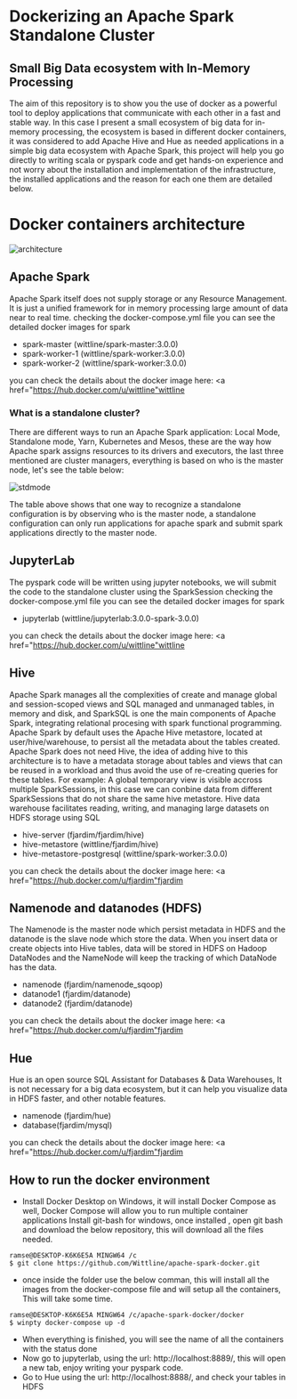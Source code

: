 # Dockerizing an Apache Spark Standalone Cluster

## Small Big Data ecosystem with In-Memory Processing

The aim of this repository is to show you the use of docker as a powerful tool to deploy applications that communicate with each other in a fast and stable way. In this case I present a small ecosystem of big data for in-memory processing, the ecosystem is based in different docker containers, it was considered to add Apache Hive and Hue as needed applications in a simple big data ecosystem with Apache Spark, this project will help you go directly to writing scala or pyspark code and get hands-on experience and not worry about the installation and implementation of the infrastructure, the installed applications and the reason for each one them are detailed below.

# Docker containers architecture

![architecture](https://user-images.githubusercontent.com/8701464/127952650-c71d6374-3cb0-40fc-8df5-01ffda530081.png)


## Apache Spark 
Apache Spark itself does not supply storage or any Resource Management. It is just a unified framework for in memory processing large amount of data near to real time.
checking the docker-compose.yml file you can see the detailed docker images for spark

- spark-master (wittline/spark-master:3.0.0)
- spark-worker-1 (wittline/spark-worker:3.0.0)
- spark-worker-2 (wittline/spark-worker:3.0.0)
 
you can check the details about the docker image here: <a  href="https://hub.docker.com/u/wittline"wittline</a>

### What is a standalone cluster?
There are different ways to run an Apache Spark application: Local Mode, Standalone mode, Yarn, Kubernetes and Mesos, these are the way how Apache spark assigns resources to its drivers and executors, the last three mentioned are cluster managers, everything is based on who is the master node, let's see the table below:

![stdmode](https://user-images.githubusercontent.com/8701464/128092104-12c8c50c-992c-45d9-ba5e-27e47ab2af34.png)

The table above shows that one way to recognize a standalone configuration is by observing who is the master node, a standalone configuration can only run applications for apache spark and submit spark applications directly to the master node.

## JupyterLab
The pyspark code will be written using jupyter notebooks, we will submit the code to the standalone cluster using the SparkSession
checking the docker-compose.yml file you can see the detailed docker images for spark

- jupyterlab (wittline/jupyterlab:3.0.0-spark-3.0.0)

you can check the details about the docker image here: <a  href="https://hub.docker.com/u/wittline"wittline</a>

## Hive
Apache Spark manages all the complexities of create and manage global and session-scoped views and SQL managed and unmanaged tables, in memory and disk, and SparkSQL is one the main components of Apache Spark, integrating relational procesing with spark functional programming. Apache Spark by default uses the Apache Hive metastore, located at user/hive/warehouse, to persist all the metadata about the tables created. Apache Spark does not need Hive, the idea of adding hive to this architecture is to have a metadata storage about tables and views that can be reused in a workload and thus avoid the use of re-creating queries for these tables. For example: A global temporary view is visible accross multiple SparkSessions, in this case we can conbine data from different SparkSessions that do not share the same hive metastore. Hive data warehouse facilitates reading, writing, and managing large datasets on HDFS storage using SQL

- hive-server (fjardim/fjardim/hive)
- hive-metastore (wittline/fjardim/hive)
- hive-metastore-postgresql (wittline/spark-worker:3.0.0)

you can check the details about the docker image here: <a href="https://hub.docker.com/u/fjardim"fjardim</a>


## Namenode and datanodes (HDFS)
The Namenode is the master node which persist metadata in HDFS and the datanode is the slave node which store the data. When you insert data or create objects into Hive tables, data will be stored in HDFS on Hadoop DataNodes and the NameNode will keep the tracking of which DataNode has the data.

- namenode (fjardim/namenode_sqoop)
- datanode1 (fjardim/datanode)
- datanode2 (fjardim/datanode)

you can check the details about the docker image here: <a href="https://hub.docker.com/u/fjardim"fjardim</a>

## Hue

Hue is an open source SQL Assistant for Databases & Data Warehouses, It is not necessary for a big data ecosystem, but it can help you visualize data in HDFS faster, and other notable features.

- namenode (fjardim/hue)
- database(fjardim/mysql)

you can check the details about the docker image here: <a href="https://hub.docker.com/u/fjardim"fjardim</a>

## How to run the docker environment
- Install Docker Desktop on Windows, it will install Docker Compose as well, Docker Compose will allow you to run multiple container applications
Install git-bash for windows, once installed , open git bash and download the below repository, this will download all the files needed.

``` 
ramse@DESKTOP-K6K6E5A MINGW64 /c
$ git clone https://github.com/Wittline/apache-spark-docker.git
```

- once inside the folder use the below comman, this will install all the images from the docker-compose file and will setup all the containers, This will take some time.

```
ramse@DESKTOP-K6K6E5A MINGW64 /c/apache-spark-docker/docker
$ winpty docker-compose up -d
```

- When everything is finished, you will see the name of all the containers with the status done
- Now go to jupyterlab, using the url: http://localhost:8889/, this will open a new tab, enjoy writing your pyspark code.
- Go to Hue using the url: http://localhost:8888/, and check your tables in HDFS

